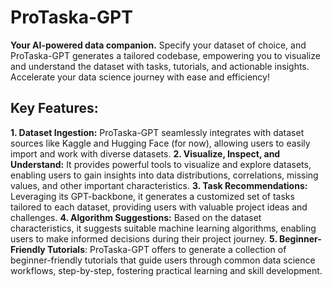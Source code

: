 # ProTaska-GPT

**Your AI-powered data companion.**
Specify your dataset of choice, and ProTaska-GPT generates a tailored codebase, empowering you to visualize and understand the dataset with tasks, tutorials, and actionable insights. Accelerate your data science journey with ease and efficiency!

## Key Features:

**1. Dataset Ingestion:** ProTaska-GPT seamlessly integrates with dataset sources like Kaggle and Hugging Face (for now), allowing users to easily import and work with diverse datasets.
**2. Visualize, Inspect, and Understand:** It provides powerful tools to visualize and explore datasets, enabling users to gain insights into data distributions, correlations, missing values, and other important characteristics.
**3. Task Recommendations:** Leveraging its GPT-backbone, it generates a customized set of tasks tailored to each dataset, providing users with valuable project ideas and challenges.
**4. Algorithm Suggestions:** Based on the dataset characteristics, it suggests suitable machine learning algorithms, enabling users to make informed decisions during their project journey.
**5. Beginner-Friendly Tutorials**: ProTaska-GPT offers to generate a collection of beginner-friendly tutorials that guide users through common data science workflows, step-by-step, fostering practical learning and skill development.
